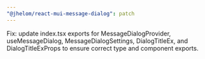 ```yaml
---
"@jhelom/react-mui-message-dialog": patch
---
```


Fix: update index.tsx exports for MessageDialogProvider, useMessageDialog, MessageDialogSettings, DialogTitleEx, and DialogTitleExProps to ensure correct type and component exports.
